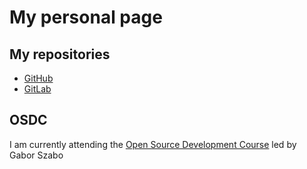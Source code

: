 # My personal page

## My repositories
* [GitHub](https://github.com/ShulyAvraham)
* [GitLab](https://gitlab.com/ShulyAvraham)

## OSDC
I am currently attending the [Open Source Development Course](https://osdc.code-maven.com/) led by Gabor Szabo




